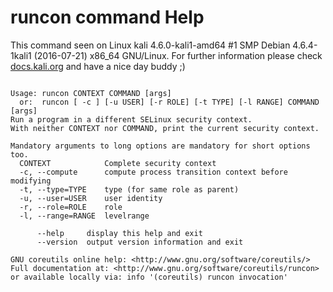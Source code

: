 # runcon command Help
 
 This command seen on Linux kali 4.6.0-kali1-amd64 #1 SMP Debian 4.6.4-1kali1 (2016-07-21) x86_64 GNU/Linux. For further information please check [docs.kali.org](docs.kali.org) and have a nice day buddy ;) 

~~~

Usage: runcon CONTEXT COMMAND [args]
  or:  runcon [ -c ] [-u USER] [-r ROLE] [-t TYPE] [-l RANGE] COMMAND [args]
Run a program in a different SELinux security context.
With neither CONTEXT nor COMMAND, print the current security context.

Mandatory arguments to long options are mandatory for short options too.
  CONTEXT            Complete security context
  -c, --compute      compute process transition context before modifying
  -t, --type=TYPE    type (for same role as parent)
  -u, --user=USER    user identity
  -r, --role=ROLE    role
  -l, --range=RANGE  levelrange

      --help     display this help and exit
      --version  output version information and exit

GNU coreutils online help: <http://www.gnu.org/software/coreutils/>
Full documentation at: <http://www.gnu.org/software/coreutils/runcon>
or available locally via: info '(coreutils) runcon invocation'

~~~
